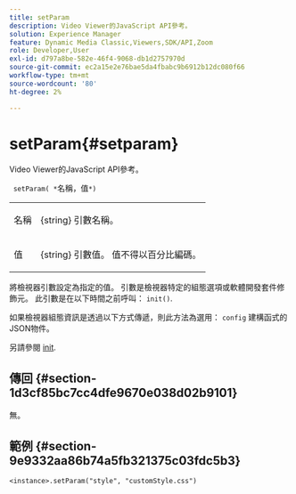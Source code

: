 ```yaml
---
title: setParam
description: Video Viewer的JavaScript API參考。
solution: Experience Manager
feature: Dynamic Media Classic,Viewers,SDK/API,Zoom
role: Developer,User
exl-id: d797a8be-582e-46f4-9068-db1d2757970d
source-git-commit: ec2a15e2e76bae5da4fbabc9b6912b12dc080f66
workflow-type: tm+mt
source-wordcount: '80'
ht-degree: 2%

---
```


# setParam{#setparam}

Video Viewer的JavaScript API參考。

` setParam( *`名稱，值`*)`

<table id="table_896DFF34A68A403DB93A6D597461A573"> 
 <tbody> 
  <tr> 
   <td colname="col1"> <p> <span class="codeph"> <span class="varname"> 名稱 </span> </span> </p> </td> 
   <td colname="col2"> <p> <span class="codeph"> {string} </span> 引數名稱。 </p> </td> 
  </tr> 
  <tr> 
   <td colname="col1"> <p> <span class="codeph"> <span class="varname"> 值 </span> </span> </p> </td> 
   <td colname="col2"> <p> <span class="codeph"> {string} </span> 引數值。 值不得以百分比編碼。 </p> </td> 
  </tr> 
 </tbody> 
</table>

將檢視器引數設定為指定的值。 引數是檢視器特定的組態選項或軟體開發套件修飾元。 此引數是在以下時間之前呼叫： `init()`.

如果檢視器組態資訊是透過以下方式傳遞，則此方法為選用： `config` 建構函式的JSON物件。

另請參閱 [init](../../../c-html5-s7-aem-asset-viewers/c-html5-20-zoom-viewer-about/c-html5-20-zoom-viewer-javascriptapiref/r-html5-zoom-viewer-20-javascriptapiref-init.md#reference-aee94dd92a28410784f7a1792e28683b).

## 傳回 {#section-1d3cf85bc7cc4dfe9670e038d02b9101}

無。

## 範例 {#section-9e9332aa86b74a5fb321375c03fdc5b3}

```
<instance>.setParam("style", "customStyle.css")
```

